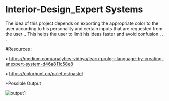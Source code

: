 # Interior-Design_Expert Systems

The idea of this project depends on exporting the
appropriate color to the user according to his
personality and certain inputs that are requested
from the user .. This helps the user to limit his
ideas faster and avoid confusion . . .



#Resources :


▪ https://medium.com/analytics-vidhya/learn-prolog-language-by-creating-anexpert-system-d46a811c58e8


▪ https://colorhunt.co/palettes/pastel


*Possible Output


![output1](output1.png)
